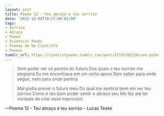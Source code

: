 ```yaml
---
layout: post
title: Poema 12 - Teu abraço e teu sorriso
date: '2012-12-04T10:27:00-02:00'
tags:
- Sorriso
- Abraço
- Poema
- Scientist Poems
- Poemas de Um Cientista
- Poemas
tumblr_url: https://cientistpoems.tumblr.com/post/37187202238/sem-poder-ver-os-pontos-do-futuro-dos-quais-o-teu
---
```

> Sem poder ver os pontos do futuro
> Dos quais o teu sorriso me alegraria
> Eu me encontrava em um certo apuro
> Sem saber para onde seguir, nem para onde partiria
>
> Mal podia prever o futuro meu
> Do qual me sentiria bem em ver teu sorriso
> Como é tão bom poder sentir o abraço seu
> Me fez até ter vontade de criar esse improviso!

—Poema 12 - Teu abraço e teu sorriso – Lucas Teske
